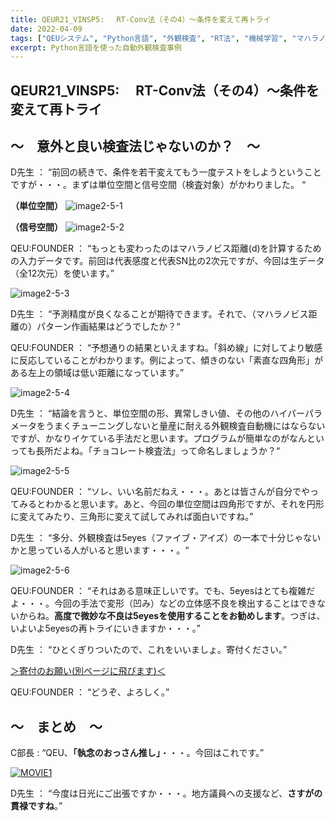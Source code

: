 ```yaml
---
title: QEUR21_VINSP5:　 RT-Conv法（その4）～条件を変えて再トライ
date: 2022-04-09
tags: ["QEUシステム", "Python言語", "外観検査", "RT法", "機械学習", "マハラノビス距離", "DX", "Blender"]
excerpt: Python言語を使った自動外観検査事例
---
```


## QEUR21_VINSP5:　 RT-Conv法（その4）～条件を変えて再トライ

## ～　意外と良い検査法じゃないのか？　～

D先生 ： “前回の続きで、条件を若干変えてもう一度テストをしようということですが・・・。まずは単位空間と信号空間（検査対象）がかわりました。 “

**（単位空間）**
![image2-5-1](/2022-04-09-QEUR21_VINSP5/image2-5-1.jpg)

**（信号空間）**
![image2-5-2](/2022-04-09-QEUR21_VINSP5/image2-5-2.jpg)

QEU:FOUNDER ： “もっとも変わったのはマハラノビス距離(d)を計算するための入力データです。前回は代表感度と代表SN比の2次元ですが、今回は生データ（全12次元）を使います。”

![image2-5-3](/2022-04-09-QEUR21_VINSP5/image2-5-3.jpg)

D先生 ： “予測精度が良くなることが期待できます。それで、（マハラノビス距離の）パターン作画結果はどうでしたか？“

QEU:FOUNDER ： “予想通りの結果といえますね。「斜め線」に対してより敏感に反応していることがわかります。例によって、傾きのない「素直な四角形」がある左上の領域は低い距離になっています。”

![image2-5-4](/2022-04-09-QEUR21_VINSP5/image2-5-4.jpg)

D先生 ： “結論を言うと、単位空間の形、異常しきい値、その他のハイパーパラメータをうまくチューニングしないと量産に耐える外観検査自動機にはならないですが、かなりイケている手法だと思います。プログラムが簡単なのがなんといっても長所だよね。「チョコレート検査法」って命名しましょうか？“

![image2-5-5](/2022-04-09-QEUR21_VINSP5/image2-5-5.jpg)

QEU:FOUNDER ： “ソレ、いい名前だねえ・・・。あとは皆さんが自分でやってみるとわかると思います。あと、今回の単位空間は四角形ですが、それを円形に変えてみたり、三角形に変えて試してみれば面白いですね。”

D先生 ： “多分、外観検査は5eyes（ファイブ・アイズ）の一本で十分じゃないかと思っている人がいると思います・・・。“

![image2-5-6](/2022-04-09-QEUR21_VINSP5/image2-5-6.jpg)

QEU:FOUNDER ： “それはある意味正しいです。でも、5eyesはとても複雑だよ・・・。今回の手法で変形（凹み）などの立体感不良を検出することはできないからね。**高度で微妙な不良は5eyesを使用することをお勧めします**。つぎは、いよいよ5eyesの再トライにいきますか・・・。”

D先生 ： “ひとくぎりついたので、これをいいましょ。寄付ください。”

[＞寄付のお願い(別ページに飛びます)＜](https://jpnqeur21vinsp.blogspot.com/2022/02/qeur21vinsp4-rt-conv3_18.html)

QEU:FOUNDER ： “どうぞ、よろしく。”

## ～　まとめ　～

C部長 : “QEU、**「執念のおっさん推し」**・・・。今回はこれです。”

[![MOVIE1](http://img.youtube.com/vi/WqjaszRs8xw/0.jpg)](http://www.youtube.com/watch?v=WqjaszRs8xw "日光の阿部かずこさんの応援にやってきた❣️")

D先生 ： “今度は日光にご出張ですか・・・。地方議員への支援など、**さすがの貫禄ですね**。”

